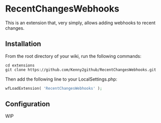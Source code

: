 # RecentChangesWebhooks

This is an extension that, very simply, allows adding webhooks to recent changes.

## Installation

From the root directory of your wiki, run the following commands:
```
cd extensions
git clone https://github.com/Kenny2github/RecentChangesWebhooks.git
```
Then add the following line to your LocalSettings.php:
```php
wfLoadExtension( 'RecentChangesWebhooks' );
```

## Configuration
WIP
